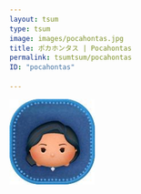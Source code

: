 ```yaml
---
layout: tsum
type: tsum
image: images/pocahontas.jpg
title: ポカホンタス | Pocahontas
permalink: tsumtsum/pocahontas
ID: "pocahontas"

---
```

<img class="ui image" src="../images/pocahontas.jpg">
